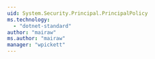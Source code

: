 ```yaml
---
uid: System.Security.Principal.PrincipalPolicy
ms.technology: 
  - "dotnet-standard"
author: "mairaw"
ms.author: "mairaw"
manager: "wpickett"
---
```

